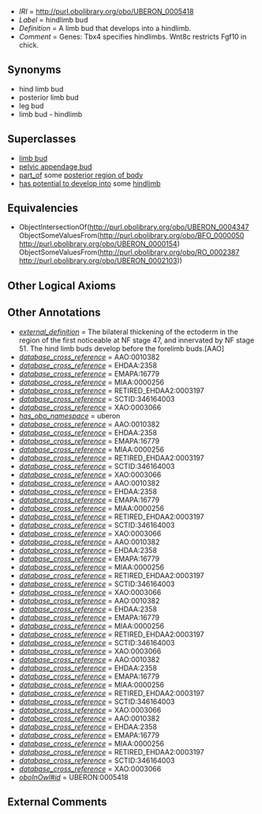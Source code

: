  * *IRI* = http://purl.obolibrary.org/obo/UBERON_0005418
 * *Label* = hindlimb bud
 * *Definition* = A limb bud that develops into a hindlimb.
 * *Comment* = Genes: Tbx4 specifies hindlimbs. Wnt8c restricts Fgf10 in chick.

## Synonyms

 * hind limb bud
 * posterior limb bud
 * leg bud
 * limb bud - hindlimb

## Superclasses

 * [limb bud](../../UBERON/47/UBERON_0004347.md)
 * [pelvic appendage bud](../../UBERON/20/UBERON_0005420.md)
 * [part_of](../../BFO/50/BFO_0000050.md) some [posterior region of body](../../UBERON/54/UBERON_0000154.md)
 * [has potential to develop into](../../RO/87/RO_0002387.md) some [hindlimb](../../UBERON/03/UBERON_0002103.md)

## Equivalencies

 * ObjectIntersectionOf(<http://purl.obolibrary.org/obo/UBERON_0004347> ObjectSomeValuesFrom(<http://purl.obolibrary.org/obo/BFO_0000050> <http://purl.obolibrary.org/obo/UBERON_0000154>) ObjectSomeValuesFrom(<http://purl.obolibrary.org/obo/RO_0002387> <http://purl.obolibrary.org/obo/UBERON_0002103>))

## Other Logical Axioms


## Other Annotations

 * *[external_definition](../../UBPROP/01/UBPROP_0000001.md)* = The bilateral thickening of the ectoderm in the region of the first noticeable at NF stage 47, and innervated by NF stage 51. The hind limb buds develop before the forelimb buds.[AAO]
 * *[database_cross_reference](../../ef/oboInOwl#hasDbXref.md)* = AAO:0010382
 * *[database_cross_reference](../../ef/oboInOwl#hasDbXref.md)* = EHDAA:2358
 * *[database_cross_reference](../../ef/oboInOwl#hasDbXref.md)* = EMAPA:16779
 * *[database_cross_reference](../../ef/oboInOwl#hasDbXref.md)* = MIAA:0000256
 * *[database_cross_reference](../../ef/oboInOwl#hasDbXref.md)* = RETIRED_EHDAA2:0003197
 * *[database_cross_reference](../../ef/oboInOwl#hasDbXref.md)* = SCTID:346164003
 * *[database_cross_reference](../../ef/oboInOwl#hasDbXref.md)* = XAO:0003066
 * *[has_obo_namespace](../../ce/oboInOwl#hasOBONamespace.md)* = uberon
 * *[database_cross_reference](../../ef/oboInOwl#hasDbXref.md)* = AAO:0010382
 * *[database_cross_reference](../../ef/oboInOwl#hasDbXref.md)* = EHDAA:2358
 * *[database_cross_reference](../../ef/oboInOwl#hasDbXref.md)* = EMAPA:16779
 * *[database_cross_reference](../../ef/oboInOwl#hasDbXref.md)* = MIAA:0000256
 * *[database_cross_reference](../../ef/oboInOwl#hasDbXref.md)* = RETIRED_EHDAA2:0003197
 * *[database_cross_reference](../../ef/oboInOwl#hasDbXref.md)* = SCTID:346164003
 * *[database_cross_reference](../../ef/oboInOwl#hasDbXref.md)* = XAO:0003066
 * *[database_cross_reference](../../ef/oboInOwl#hasDbXref.md)* = AAO:0010382
 * *[database_cross_reference](../../ef/oboInOwl#hasDbXref.md)* = EHDAA:2358
 * *[database_cross_reference](../../ef/oboInOwl#hasDbXref.md)* = EMAPA:16779
 * *[database_cross_reference](../../ef/oboInOwl#hasDbXref.md)* = MIAA:0000256
 * *[database_cross_reference](../../ef/oboInOwl#hasDbXref.md)* = RETIRED_EHDAA2:0003197
 * *[database_cross_reference](../../ef/oboInOwl#hasDbXref.md)* = SCTID:346164003
 * *[database_cross_reference](../../ef/oboInOwl#hasDbXref.md)* = XAO:0003066
 * *[database_cross_reference](../../ef/oboInOwl#hasDbXref.md)* = AAO:0010382
 * *[database_cross_reference](../../ef/oboInOwl#hasDbXref.md)* = EHDAA:2358
 * *[database_cross_reference](../../ef/oboInOwl#hasDbXref.md)* = EMAPA:16779
 * *[database_cross_reference](../../ef/oboInOwl#hasDbXref.md)* = MIAA:0000256
 * *[database_cross_reference](../../ef/oboInOwl#hasDbXref.md)* = RETIRED_EHDAA2:0003197
 * *[database_cross_reference](../../ef/oboInOwl#hasDbXref.md)* = SCTID:346164003
 * *[database_cross_reference](../../ef/oboInOwl#hasDbXref.md)* = XAO:0003066
 * *[database_cross_reference](../../ef/oboInOwl#hasDbXref.md)* = AAO:0010382
 * *[database_cross_reference](../../ef/oboInOwl#hasDbXref.md)* = EHDAA:2358
 * *[database_cross_reference](../../ef/oboInOwl#hasDbXref.md)* = EMAPA:16779
 * *[database_cross_reference](../../ef/oboInOwl#hasDbXref.md)* = MIAA:0000256
 * *[database_cross_reference](../../ef/oboInOwl#hasDbXref.md)* = RETIRED_EHDAA2:0003197
 * *[database_cross_reference](../../ef/oboInOwl#hasDbXref.md)* = SCTID:346164003
 * *[database_cross_reference](../../ef/oboInOwl#hasDbXref.md)* = XAO:0003066
 * *[database_cross_reference](../../ef/oboInOwl#hasDbXref.md)* = AAO:0010382
 * *[database_cross_reference](../../ef/oboInOwl#hasDbXref.md)* = EHDAA:2358
 * *[database_cross_reference](../../ef/oboInOwl#hasDbXref.md)* = EMAPA:16779
 * *[database_cross_reference](../../ef/oboInOwl#hasDbXref.md)* = MIAA:0000256
 * *[database_cross_reference](../../ef/oboInOwl#hasDbXref.md)* = RETIRED_EHDAA2:0003197
 * *[database_cross_reference](../../ef/oboInOwl#hasDbXref.md)* = SCTID:346164003
 * *[database_cross_reference](../../ef/oboInOwl#hasDbXref.md)* = XAO:0003066
 * *[database_cross_reference](../../ef/oboInOwl#hasDbXref.md)* = AAO:0010382
 * *[database_cross_reference](../../ef/oboInOwl#hasDbXref.md)* = EHDAA:2358
 * *[database_cross_reference](../../ef/oboInOwl#hasDbXref.md)* = EMAPA:16779
 * *[database_cross_reference](../../ef/oboInOwl#hasDbXref.md)* = MIAA:0000256
 * *[database_cross_reference](../../ef/oboInOwl#hasDbXref.md)* = RETIRED_EHDAA2:0003197
 * *[database_cross_reference](../../ef/oboInOwl#hasDbXref.md)* = SCTID:346164003
 * *[database_cross_reference](../../ef/oboInOwl#hasDbXref.md)* = XAO:0003066
 * *[oboInOwl#id](../../id/oboInOwl#id.md)* = UBERON:0005418

## External Comments

